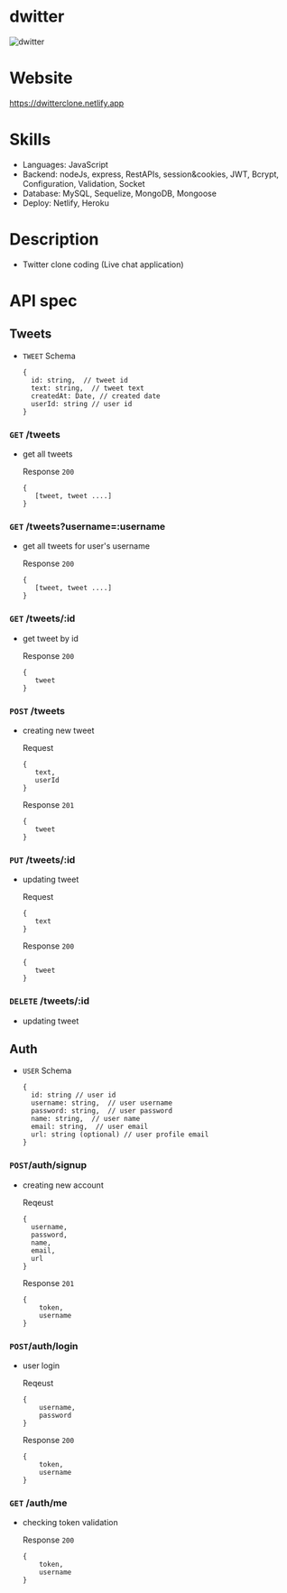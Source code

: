 # dwitter
![dwitter](https://user-images.githubusercontent.com/90359267/176277429-e6a94459-0db0-4375-9fe9-ca829af193d1.gif)

# Website
https://dwitterclone.netlify.app

# Skills
- Languages: JavaScript  
- Backend: nodeJs, express, RestAPIs, session&cookies, JWT, Bcrypt, Configuration, Validation, Socket
- Database: MySQL, Sequelize, MongoDB, Mongoose
- Deploy: Netlify, Heroku

# Description
- Twitter clone coding (Live chat application)

# API spec

## Tweets

- `TWEET` Schema  

    ```
    {
      id: string,  // tweet id
      text: string,  // tweet text
      createdAt: Date, // created date
      userId: string // user id
    }
    ```
    
### `GET` /tweets

- get all tweets   

    Response `200`
    
    ```
    {
       [tweet, tweet ....] 
    }
    ```
    

### `GET` /tweets?username=:username

- get all tweets for user's username
    
    Response `200`
    
    ```
    {
       [tweet, tweet ....] 
    }
    ```
    

### `GET` /tweets/:id

- get tweet by id
    
    Response `200`
    
    ```
    {
       tweet
    }
    ```
    

### `POST` /tweets

- creating new tweet
    
    Request 
    
    ```
    {
       text,
       userId
    }
    ```
    
    Response `201`
    
    ```
    {
       tweet
    }
    ```
    

### `PUT` /tweets/:id

- updating tweet
    
    Request
    
    ```
    {
       text
    }
    ```
    
    Response `200`
    
    ```
    {
       tweet
    }
    ```
    

### `DELETE` /tweets/:id

- updating tweet



## Auth

- `USER` Schema
    
    ```
    {
      id: string // user id
      username: string,  // user username
      password: string,  // user password
      name: string,  // user name
      email: string,  // user email
      url: string (optional) // user profile email
    }
    ```

### `POST`/auth/signup

- creating new account

    Reqeust
    
    ```
    {
      username,
      password,
      name,
      email,
      url
    }
    ```

    Response `201`
    
    ```
    {
	    token,
	    username
    }
    ```

### `POST`/auth/login

- user login

    Reqeust
    
    ```
    {
	    username,
	    password
    }
    ```

    Response `200`
    
    ```
    {
	    token,
	    username
    }
    ```

### `GET` /auth/me

- checking token validation

    Response `200`
    
    ```
    {
	    token,
	    username
    }
    ```
